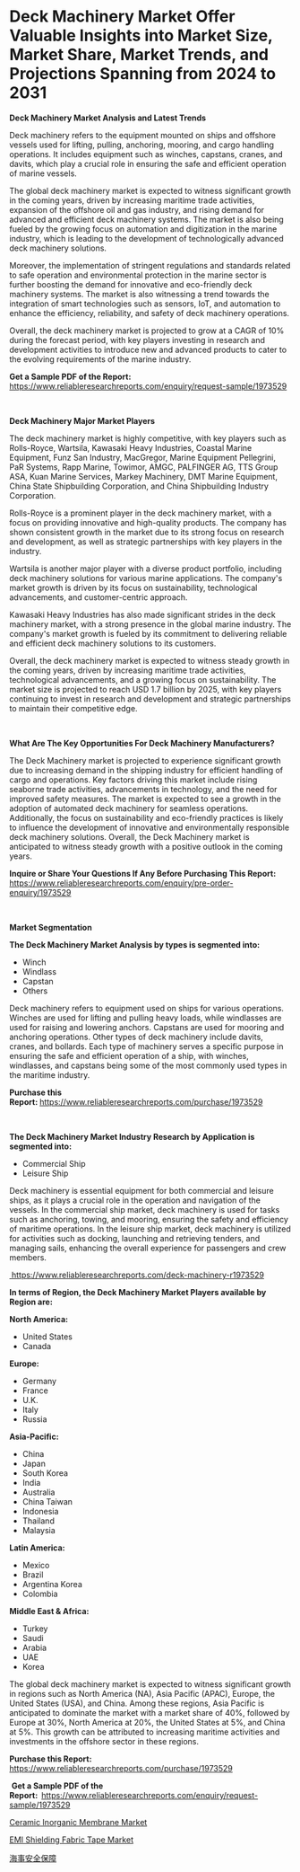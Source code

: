 <p><h1>Deck Machinery Market Offer Valuable Insights into Market Size, Market Share, Market Trends, and Projections Spanning from 2024 to 2031</h1></p><p><strong>Deck Machinery Market Analysis and Latest Trends</strong></p>
<p><p>Deck machinery refers to the equipment mounted on ships and offshore vessels used for lifting, pulling, anchoring, mooring, and cargo handling operations. It includes equipment such as winches, capstans, cranes, and davits, which play a crucial role in ensuring the safe and efficient operation of marine vessels.</p><p>The global deck machinery market is expected to witness significant growth in the coming years, driven by increasing maritime trade activities, expansion of the offshore oil and gas industry, and rising demand for advanced and efficient deck machinery systems. The market is also being fueled by the growing focus on automation and digitization in the marine industry, which is leading to the development of technologically advanced deck machinery solutions.</p><p>Moreover, the implementation of stringent regulations and standards related to safe operation and environmental protection in the marine sector is further boosting the demand for innovative and eco-friendly deck machinery systems. The market is also witnessing a trend towards the integration of smart technologies such as sensors, IoT, and automation to enhance the efficiency, reliability, and safety of deck machinery operations.</p><p>Overall, the deck machinery market is projected to grow at a CAGR of 10% during the forecast period, with key players investing in research and development activities to introduce new and advanced products to cater to the evolving requirements of the marine industry.</p></p>
<p><strong>Get a Sample PDF of the Report:&nbsp;</strong> <a href="https://www.reliableresearchreports.com/enquiry/request-sample/1973529">https://www.reliableresearchreports.com/enquiry/request-sample/1973529</a></p>
<p>&nbsp;</p>
<p><strong>Deck Machinery Major Market Players</strong></p>
<p><p>The deck machinery market is highly competitive, with key players such as Rolls-Royce, Wartsila, Kawasaki Heavy Industries, Coastal Marine Equipment, Funz San Industry, MacGregor, Marine Equipment Pellegrini, PaR Systems, Rapp Marine, Towimor, AMGC, PALFINGER AG, TTS Group ASA, Kuan Marine Services, Markey Machinery, DMT Marine Equipment, China State Shipbuilding Corporation, and China Shipbuilding Industry Corporation.</p><p>Rolls-Royce is a prominent player in the deck machinery market, with a focus on providing innovative and high-quality products. The company has shown consistent growth in the market due to its strong focus on research and development, as well as strategic partnerships with key players in the industry. </p><p>Wartsila is another major player with a diverse product portfolio, including deck machinery solutions for various marine applications. The company's market growth is driven by its focus on sustainability, technological advancements, and customer-centric approach.</p><p>Kawasaki Heavy Industries has also made significant strides in the deck machinery market, with a strong presence in the global marine industry. The company's market growth is fueled by its commitment to delivering reliable and efficient deck machinery solutions to its customers.</p><p>Overall, the deck machinery market is expected to witness steady growth in the coming years, driven by increasing maritime trade activities, technological advancements, and a growing focus on sustainability. The market size is projected to reach USD 1.7 billion by 2025, with key players continuing to invest in research and development and strategic partnerships to maintain their competitive edge.</p></p>
<p>&nbsp;</p>
<p><strong>What Are The Key Opportunities For Deck Machinery Manufacturers?</strong></p>
<p><p>The Deck Machinery market is projected to experience significant growth due to increasing demand in the shipping industry for efficient handling of cargo and operations. Key factors driving this market include rising seaborne trade activities, advancements in technology, and the need for improved safety measures. The market is expected to see a growth in the adoption of automated deck machinery for seamless operations. Additionally, the focus on sustainability and eco-friendly practices is likely to influence the development of innovative and environmentally responsible deck machinery solutions. Overall, the Deck Machinery market is anticipated to witness steady growth with a positive outlook in the coming years.</p></p>
<p><strong>Inquire or Share Your Questions If Any Before Purchasing This Report:</strong> <a href="https://www.reliableresearchreports.com/enquiry/pre-order-enquiry/1973529">https://www.reliableresearchreports.com/enquiry/pre-order-enquiry/1973529</a></p>
<p>&nbsp;</p>
<p><strong>Market Segmentation</strong></p>
<p><strong>The Deck Machinery Market Analysis by types is segmented into:</strong></p>
<p><ul><li>Winch</li><li>Windlass</li><li>Capstan</li><li>Others</li></ul></p>
<p><p>Deck machinery refers to equipment used on ships for various operations. Winches are used for lifting and pulling heavy loads, while windlasses are used for raising and lowering anchors. Capstans are used for mooring and anchoring operations. Other types of deck machinery include davits, cranes, and bollards. Each type of machinery serves a specific purpose in ensuring the safe and efficient operation of a ship, with winches, windlasses, and capstans being some of the most commonly used types in the maritime industry.</p></p>
<p><strong>Purchase this Report:&nbsp;</strong><a href="https://www.reliableresearchreports.com/purchase/1973529">https://www.reliableresearchreports.com/purchase/1973529</a></p>
<p>&nbsp;</p>
<p><strong>The Deck Machinery Market Industry Research by Application is segmented into:</strong></p>
<p><ul><li>Commercial Ship</li><li>Leisure Ship</li></ul></p>
<p><p>Deck machinery is essential equipment for both commercial and leisure ships, as it plays a crucial role in the operation and navigation of the vessels. In the commercial ship market, deck machinery is used for tasks such as anchoring, towing, and mooring, ensuring the safety and efficiency of maritime operations. In the leisure ship market, deck machinery is utilized for activities such as docking, launching and retrieving tenders, and managing sails, enhancing the overall experience for passengers and crew members.</p></p>
<p><a href="https://www.reliableresearchreports.com/deck-machinery-r1973529">&nbsp;https://www.reliableresearchreports.com/deck-machinery-r1973529</a></p>
<p><strong>In terms of Region, the Deck Machinery Market Players available by Region are:</strong></p>
<p>
    <p> <strong> North America: </strong>
        <ul>
            <li>United States</li>
            <li>Canada</li>
        </ul>
        </p> 
    <p> <strong> Europe: </strong>
        <ul>
            <li>Germany</li>
            <li>France</li>
            <li>U.K.</li>
            <li>Italy</li>
            <li>Russia</li>
        </ul>
        </p> 
    <p> <strong> Asia-Pacific: </strong>
        <ul>
            <li>China</li>
            <li>Japan</li>
            <li>South Korea</li>
            <li>India</li>
            <li>Australia</li>
            <li>China Taiwan</li>
            <li>Indonesia</li>
            <li>Thailand</li>
            <li>Malaysia</li>
        </ul>
        </p> 
    <p> <strong> Latin America: </strong>
        <ul>
            <li>Mexico</li>
            <li>Brazil</li>
            <li>Argentina Korea</li>
            <li>Colombia</li>
        </ul>
        </p> 
    <p> <strong> Middle East & Africa: </strong>
        <ul>
            <li>Turkey</li>
            <li>Saudi</li>
            <li>Arabia</li>
            <li>UAE</li>
            <li>Korea</li>
        </ul>
    </p>
    </p>
<p><p>The global deck machinery market is expected to witness significant growth in regions such as North America (NA), Asia Pacific (APAC), Europe, the United States (USA), and China. Among these regions, Asia Pacific is anticipated to dominate the market with a market share of 40%, followed by Europe at 30%, North America at 20%, the United States at 5%, and China at 5%. This growth can be attributed to increasing maritime activities and investments in the offshore sector in these regions.</p></p>
<p><strong>Purchase this Report: </strong><a href="https://www.reliableresearchreports.com/purchase/1973529">https://www.reliableresearchreports.com/purchase/1973529</a></p>
<p>&nbsp;<strong>Get a Sample PDF of the Report:&nbsp;&nbsp;</strong><a href="https://www.reliableresearchreports.com/enquiry/request-sample/1973529">https://www.reliableresearchreports.com/enquiry/request-sample/1973529</a></p>
<p><strong></strong></p>
<p><p><a href="https://www.linkedin.com/pulse/ceramic-inorganic-membrane-market-challenges-opportunities-qmspf?trackingId=AdFREgVnc%2BK%2Fuwg%2FzUB2pA%3D%3D">Ceramic Inorganic Membrane Market</a></p><p><a href="https://www.linkedin.com/pulse/emi-shielding-fabric-tape-market-size-global-industry-overview-ha6ve?trackingId=RtKlfQJPKdxw3FC23np7Aw%3D%3D">EMI Shielding Fabric Tape Market</a></p><p><a href="https://github.com/ycmtqqhvk3273/Market-Research-Report-List-1/blob/main/497967229864.md">海事安全保障</a></p></p>